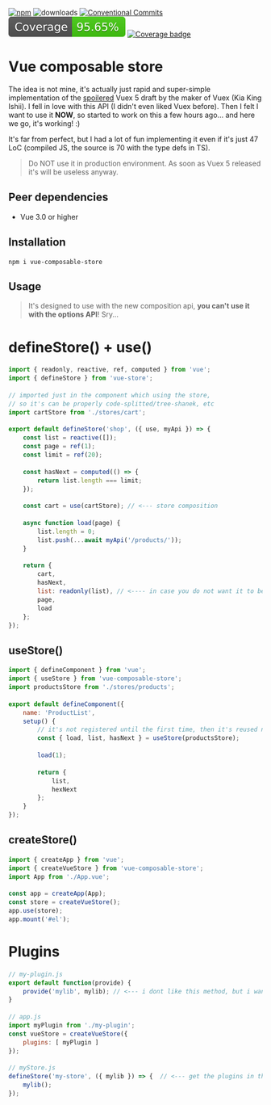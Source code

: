 [![npm](https://img.shields.io/npm/v/vue-composable-store)](https://www.npmjs.com/package/vue-composable-store) ![downloads](https://img.shields.io/npm/dm/vue-composable-store) [![Conventional Commits](https://img.shields.io/badge/Conventional%20Commits-1.0.0-yellow.svg)](https://conventionalcommits.org)![coverage](./coverage/badge.svg) [![Coverage badge](https://img.shields.io/npm/l/make-coverage-badge.svg)](https://github.com/samzlab/tailwind-hsluv/blob/master/LICENSE)

# Vue composable store

The idea is not mine, it's actually just rapid and super-simple implementation of the [spoilered](https://www.youtube.com/watch?v=ajGglyQQD0k) Vuex 5 draft by the maker of Vuex (Kia King Ishii). I fell in love with this API (I didn't even liked Vuex before). Then I felt I want to use it **NOW**, so started to work on this a few hours ago... and here we go, it's working! :)

It's far from perfect, but I had a lot of fun implementing it even if it's just 47 LoC (compiled JS, the source is 70 with the type defs in TS).



> Do NOT use it in production environment. As soon as Vuex 5 released it's will be useless anyway.

## Peer dependencies

* Vue 3.0 or higher



## Installation

```
npm i vue-composable-store
```



## Usage

>  It's designed to use with the new composition api, **you can't use it with the options API**! Sry...

# defineStore() + use()

```js
import { readonly, reactive, ref, computed } from 'vue';
import { defineStore } from 'vue-store';

// imported just in the component which using the store,
// so it's can be properly code-splitted/tree-shanek, etc
import cartStore from './stores/cart';

export default defineStore('shop', ({ use, myApi }) => {
    const list = reactive([]);
    const page = ref(1);
    const limit = ref(20);
    
    const hasNext = computed(() => {
        return list.length === limit;
    });
    
    const cart = use(cartStore); // <--- store composition
    
    async function load(page) {
        list.length = 0;
        list.push(...await myApi('/products/'));
    }
    
    return {
        cart,
        hasNext,
        list: readonly(list), // <---- in case you do not want it to be modifiable from outside
        page, 
        load
    };
});
```



## useStore()

```js
import { defineComponent } from 'vue';
import { useStore } from 'vue-composable-store';
import productsStore from './stores/products';

export default defineComponent({
    name: 'ProductList',
    setup() {
        // it's not registered until the first time, then it's reused next time (per app)
        const { load, list, hasNext } = useStore(productsStore); 
        
        load(1);
        
        return {
            list, 
            hexNext
        };
    }
});
```



## createStore()

```js
import { createApp } from 'vue';
import { createVueStore } from 'vue-composable-store';
import App from './App.vue';

const app = createApp(App);
const store = createVueStore();
app.use(store);
app.mount('#el');
```



# Plugins

```js
// my-plugin.js
export default function(provide) {
    provide('mylib', mylib); // <--- i dont like this method, but i wanted to stay close to the draft
}

// app.js
import myPlugin from './my-plugin';
const vueStore = createVueStore({
    plugins: [ myPlugin ]
});

// myStore.js
defineStore('my-store', ({ mylib }) => {  // <--- get the plugins in the passed context
    mylib(); 
});
```

